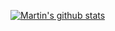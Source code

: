 [![Martin's github stats](https://github-readme-stats.vercel.app/api?username=marvic2409)](https://github.com/anuraghazra/github-readme-stats&theme=dark)
